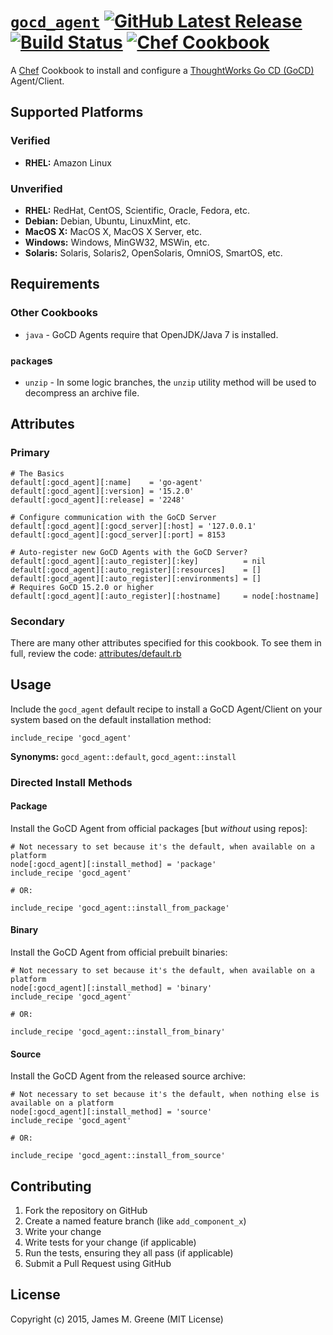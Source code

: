 # [`gocd_agent`](https://github.com/JamesMGreene/chef-gocd-agent) [![GitHub Latest Release](https://badge.fury.io/gh/JamesMGreene%2Fchef-gocd-agent.png)](https://github.com/JamesMGreene/chef-gocd-agent) [![Build Status](https://secure.travis-ci.org/JamesMGreene/chef-gocd-agent.png?branch=master)](https://travis-ci.org/JamesMGreene/chef-gocd-agent) [![Chef Cookbook](http://img.shields.io/cookbook/v/gocd_agent.svg)](https://supermarket.chef.io/cookbooks/gocd_agent)

A [Chef](https://www.chef.io/chef/) Cookbook to install and configure a [ThoughtWorks Go CD (GoCD)](http://www.go.cd/) Agent/Client.


## Supported Platforms

### Verified

 - **RHEL:** Amazon Linux


### Unverified

 - **RHEL:** RedHat, CentOS, Scientific, Oracle, Fedora, etc.
 - **Debian:** Debian, Ubuntu, LinuxMint, etc.
 - **MacOS X:** MacOS X, MacOS X Server, etc.
 - **Windows:** Windows, MinGW32, MSWin, etc.
 - **Solaris:** Solaris, Solaris2, OpenSolaris, OmniOS, SmartOS, etc.



## Requirements

### Other Cookbooks
- `java` - GoCD Agents require that OpenJDK/Java 7 is installed.


### `package`s
- `unzip` - In some logic branches, the `unzip` utility method will be used to decompress an archive file.



## Attributes

### Primary

```chef
# The Basics
default[:gocd_agent][:name]    = 'go-agent'
default[:gocd_agent][:version] = '15.2.0'
default[:gocd_agent][:release] = '2248'

# Configure communication with the GoCD Server
default[:gocd_agent][:gocd_server][:host] = '127.0.0.1'
default[:gocd_agent][:gocd_server][:port] = 8153

# Auto-register new GoCD Agents with the GoCD Server?
default[:gocd_agent][:auto_register][:key]          = nil
default[:gocd_agent][:auto_register][:resources]    = []
default[:gocd_agent][:auto_register][:environments] = []
# Requires GoCD 15.2.0 or higher
default[:gocd_agent][:auto_register][:hostname]     = node[:hostname]
```


### Secondary

There are many other attributes specified for this cookbook.  To see them in full, review the code: [attributes/default.rb](https://github.com/JamesMGreene/chef-gocd-agent/blob/master/attributes/default.rb)



## Usage

Include the `gocd_agent` default recipe to install a GoCD Agent/Client on your system based on the default installation method:

```chef
include_recipe 'gocd_agent'
```

**Synonyms:** `gocd_agent::default`, `gocd_agent::install`


### Directed Install Methods

#### Package

Install the GoCD Agent from official packages [but _without_ using repos]:

```chef
# Not necessary to set because it's the default, when available on a platform
node[:gocd_agent][:install_method] = 'package'
include_recipe 'gocd_agent'

# OR:

include_recipe 'gocd_agent::install_from_package'
```


#### Binary

Install the GoCD Agent from official prebuilt binaries:

```chef
# Not necessary to set because it's the default, when available on a platform
node[:gocd_agent][:install_method] = 'binary'
include_recipe 'gocd_agent'

# OR:

include_recipe 'gocd_agent::install_from_binary'
```


#### Source

Install the GoCD Agent from the released source archive:

```chef
# Not necessary to set because it's the default, when nothing else is available on a platform
node[:gocd_agent][:install_method] = 'source'
include_recipe 'gocd_agent'

# OR:

include_recipe 'gocd_agent::install_from_source'
```



## Contributing

1. Fork the repository on GitHub
2. Create a named feature branch (like `add_component_x`)
3. Write your change
4. Write tests for your change (if applicable)
5. Run the tests, ensuring they all pass (if applicable)
6. Submit a Pull Request using GitHub


## License

Copyright (c) 2015, James M. Greene (MIT License)
